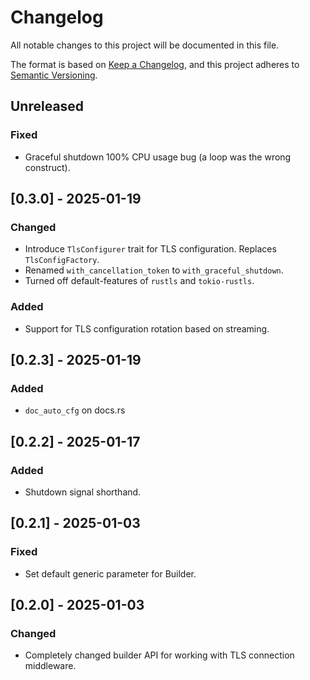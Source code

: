 # Changelog
All notable changes to this project will be documented in this file.

The format is based on [Keep a Changelog](https://keepachangelog.com/en/1.0.0/),
and this project adheres to [Semantic Versioning](https://semver.org/spec/v2.0.0.html).

## Unreleased
### Fixed
- Graceful shutdown 100% CPU usage bug (a loop was the wrong construct).

## [0.3.0] - 2025-01-19
### Changed
- Introduce `TlsConfigurer` trait for TLS configuration. Replaces `TlsConfigFactory`.
- Renamed `with_cancellation_token` to `with_graceful_shutdown`.
- Turned off default-features of `rustls` and `tokio-rustls`.

### Added
- Support for TLS configuration rotation based on streaming.

## [0.2.3] - 2025-01-19
### Added
- `doc_auto_cfg` on docs.rs

## [0.2.2] - 2025-01-17
### Added
- Shutdown signal shorthand.

## [0.2.1] - 2025-01-03
### Fixed
- Set default generic parameter for Builder.

## [0.2.0] - 2025-01-03
### Changed
- Completely changed builder API for working with TLS connection middleware.
